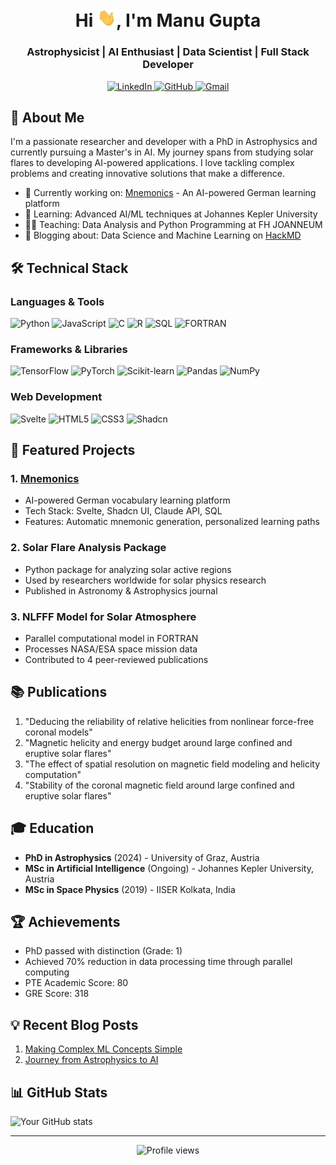 <p align="center">
  <h1 align="center">Hi <img src="https://raw.githubusercontent.com/ABSphreak/ABSphreak/master/gifs/Hi.gif" width="30px">, I'm Manu Gupta</h1>
  <h3 align="center">Astrophysicist | AI Enthusiast | Data Scientist | Full Stack Developer</h3>
</p>

<p align="center">
  <a href="https://www.linkedin.com/in/apmanugupta" target="_blank">
    <img src="https://img.shields.io/badge/LinkedIn-0077B5?style=for-the-badge&logo=linkedin&logoColor=white" alt="LinkedIn"/>
  </a>
  <a href="https://github.com/ai-mg" target="_blank">
    <img src="https://img.shields.io/badge/GitHub-100000?style=for-the-badge&logo=github&logoColor=white" alt="GitHub"/>
  </a>
  <a href="mailto:apmanugupta@gmail.com">
    <img src="https://img.shields.io/badge/Gmail-D14836?style=for-the-badge&logo=gmail&logoColor=white" alt="Gmail"/>
  </a>
</p>

## 🚀 About Me

I'm a passionate researcher and developer with a PhD in Astrophysics and currently pursuing a Master's in AI. My journey spans from studying solar flares to developing AI-powered applications. I love tackling complex problems and creating innovative solutions that make a difference.

- 🔭 Currently working on: [Mnemonics](https://mnemonics.pages.dev/) - An AI-powered German learning platform
- 🌱 Learning: Advanced AI/ML techniques at Johannes Kepler University
- 👨‍🏫 Teaching: Data Analysis and Python Programming at FH JOANNEUM
- 📝 Blogging about: Data Science and Machine Learning on [HackMD](https://hackmd.io/@m-g)

## 🛠️ Technical Stack

### Languages & Tools
![Python](https://img.shields.io/badge/Python-3776AB?style=flat-square&logo=python&logoColor=white)
![JavaScript](https://img.shields.io/badge/JavaScript-F7DF1E?style=flat-square&logo=javascript&logoColor=black)
![C](https://img.shields.io/badge/C-00599C?style=flat-square&logo=c&logoColor=white)
![R](https://img.shields.io/badge/R-276DC3?style=flat-square&logo=r&logoColor=white)
![SQL](https://img.shields.io/badge/SQL-4479A1?style=flat-square&logo=mysql&logoColor=white)
![FORTRAN](https://img.shields.io/badge/FORTRAN-734F96?style=flat-square&logo=fortran&logoColor=white)

### Frameworks & Libraries
![TensorFlow](https://img.shields.io/badge/TensorFlow-FF6F00?style=flat-square&logo=tensorflow&logoColor=white)
![PyTorch](https://img.shields.io/badge/PyTorch-EE4C2C?style=flat-square&logo=pytorch&logoColor=white)
![Scikit-learn](https://img.shields.io/badge/Scikit_learn-F7931E?style=flat-square&logo=scikit-learn&logoColor=white)
![Pandas](https://img.shields.io/badge/Pandas-150458?style=flat-square&logo=pandas&logoColor=white)
![NumPy](https://img.shields.io/badge/NumPy-013243?style=flat-square&logo=numpy&logoColor=white)

### Web Development
![Svelte](https://img.shields.io/badge/Svelte-FF3E00?style=flat-square&logo=svelte&logoColor=white)
![HTML5](https://img.shields.io/badge/HTML5-E34F26?style=flat-square&logo=html5&logoColor=white)
![CSS3](https://img.shields.io/badge/CSS3-1572B6?style=flat-square&logo=css3&logoColor=white)
![Shadcn](https://img.shields.io/badge/Shadcn-000000?style=flat-square&logo=shadcn&logoColor=white)

## 🎯 Featured Projects

### 1. [Mnemonics](https://mnemonics.pages.dev/) 
- AI-powered German vocabulary learning platform
- Tech Stack: Svelte, Shadcn UI, Claude API, SQL
- Features: Automatic mnemonic generation, personalized learning paths

### 2. Solar Flare Analysis Package
- Python package for analyzing solar active regions
- Used by researchers worldwide for solar physics research
- Published in Astronomy & Astrophysics journal

### 3. NLFFF Model for Solar Atmosphere
- Parallel computational model in FORTRAN
- Processes NASA/ESA space mission data
- Contributed to 4 peer-reviewed publications

## 📚 Publications

1. "Deducing the reliability of relative helicities from nonlinear force-free coronal models"
2. "Magnetic helicity and energy budget around large confined and eruptive solar flares"
3. "The effect of spatial resolution on magnetic field modeling and helicity computation"
4. "Stability of the coronal magnetic field around large confined and eruptive solar flares"

## 🎓 Education

- **PhD in Astrophysics** (2024) - University of Graz, Austria
- **MSc in Artificial Intelligence** (Ongoing) - Johannes Kepler University, Austria
- **MSc in Space Physics** (2019) - IISER Kolkata, India

## 🏆 Achievements

- PhD passed with distinction (Grade: 1)
- Achieved 70% reduction in data processing time through parallel computing
- PTE Academic Score: 80
- GRE Score: 318

## 💡 Recent Blog Posts

<!-- BLOG-POST-LIST:START -->
1. [Making Complex ML Concepts Simple](https://hackmd.io/@m-g)
2. [Journey from Astrophysics to AI](https://hackmd.io/@m-g)
<!-- BLOG-POST-LIST:END -->

## 📊 GitHub Stats

![Your GitHub stats](https://github-readme-stats.vercel.app/api?username=ai-mg&show_icons=true&theme=radical)

---

<p align="center">
  <img src="https://komarev.com/ghpvc/?username=ai-mg" alt="Profile views"/>
</p>

